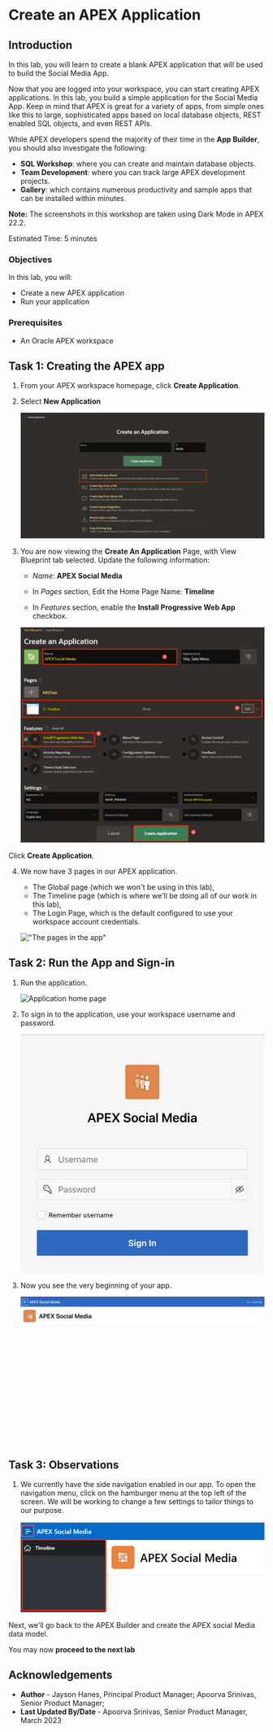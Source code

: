 # Create an APEX Application



## Introduction
In this lab, you will learn to create a blank APEX application that will be used to build the Social Media App.

Now that you are logged into your workspace, you can start creating APEX applications. In this lab, you build a simple application for the Social Media App. Keep in mind that APEX is great for a variety of apps, from simple ones like this to large, sophisticated apps based on local database objects, REST enabled SQL objects, and even REST APIs.

While APEX developers spend the majority of their time in the **App Builder**, you should also investigate the following:
- **SQL Workshop**: where you can create and maintain database objects.
- **Team Development**: where you can track large APEX development projects.
- **Gallery**: which contains numerous productivity and sample apps that can be installed within minutes.

**Note:** The screenshots in this workshop are taken using Dark Mode in APEX 22.2.

Estimated Time: 5 minutes

### Objectives

In this lab, you will:
- Create a new APEX application
- Run your application

### Prerequisites

- An Oracle APEX workspace

## Task 1: Creating the APEX app

1. From your APEX workspace homepage, click **Create Application**.

2. Select **New Application**

    !["Create App options"](images/create-app.png "")

3. You are now viewing the **Create An Application** Page, with View
Blueprint tab selected. Update the following information:

    - *Name*: **APEX Social Media**

    - In *Pages* section, Edit the Home Page Name: **Timeline**

    - In *Features* section, enable the **Install Progressive Web App** checkbox.

    !["Create App wizard"](images/app-details.png "")

Click **Create Application**.

4. We now have 3 pages in our APEX application. 
    - The Global page (which we won't be using in this lab), 
    - The Timeline page (which is where we'll be doing all of our work in this lab), 
    - The Login Page, which is the default configured to use your workspace account credentials.

    !["The pages in the app"](images/pages.png "")


## Task 2: Run the App and Sign-in

1. Run the application.

    ![Application home page](images/run-app.png "")

2. To sign in to the application, use your workspace username and password.

    ![Sign in page](images/sign-in.png "")

3. Now you see the very beginning of your app.

    ![First outlook of the app](images/app-running.png "")

## Task 3: Observations

1. We currently have the side navigation enabled in our app. To open the navigation menu, click on the hamburger menu at the top left of the screen. We will be working to change a few settings to tailor things to our purpose.

   ![Navigation menu of the app](images/app-nav.png "")

Next, we'll go back to the APEX Builder and create the APEX social Media data model.

You may now **proceed to the next lab**

## **Acknowledgements**

 - **Author** - Jayson Hanes, Principal Product Manager; Apoorva Srinivas, Senior Product Manager; 
 - **Last Updated By/Date** - Apoorva Srinivas, Senior Product Manager, March 2023
